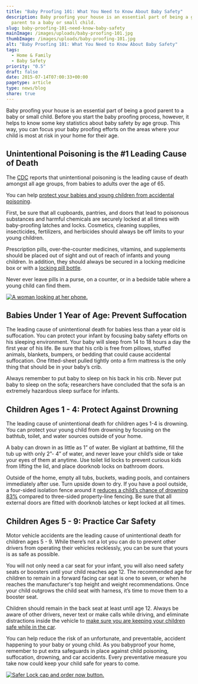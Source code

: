 ```yaml
---
title: "Baby Proofing 101: What You Need to Know About Baby Safety"
description: Baby proofing your house is an essential part of being a good
  parent to a baby or small child.
slug: baby-proofing-101-need-know-baby-safety
mainImage: /images/uploads/baby-proofing-101.jpg
thumbImage: /images/uploads/baby-proofing-101.jpg
alt: "Baby Proofing 101: What You Need to Know About Baby Safety"
tags:
  - Home & Family
  - Baby Safety
priority: "0.5"
draft: false
date: 2015-07-14T07:00:33+00:00
pagetype: article
type: news/blog
share: true
---
```

Baby proofing your house is an essential part of being a good parent to a baby or small child. Before you start the baby proofing process, however, it helps to know some key statistics about baby safety by age group. This way, you can focus your baby proofing efforts on the areas where your child is most at risk in your home for their age.

## Unintentional Poisoning is the #1 Leading Cause of Death

The [CDC](http://www.cdc.gov/injury/images/lc-charts/leading_causes_of_injury_deaths_highlighting_unintentional_injury_2013-a.gif) reports that unintentional poisoning is the leading cause of death amongst all age groups, from babies to adults over the age of 65.

You can help [protect your babies and young children from accidental poisoning](/news/blog/protect-your-kids-from-the-1-cause-of-child-poisoning).

First, be sure that all cupboards, pantries, and doors that lead to poisonous substances and harmful chemicals are securely locked at all times with baby-proofing latches and locks. Cosmetics, cleaning supplies, insecticides, fertilizers, and herbicides should always be off limits to your young children.

Prescription pills, over-the-counter medicines, vitamins, and supplements should be placed out of sight and out of reach of infants and young children. In addition, they should always be secured in a locking medicine box or with a [locking pill bottle](https://shop.rxguardian.com/products/safer-lock).

Never ever leave pills in a purse, on a counter, or in a bedside table where a young child can find them.

[![A woman looking at her phone.](/images/uploads/rxguardian-well-rx-graphic.jpg "Save up to 80 percent on prescription drugs.")](https://www.wellrx.com/rx-discount-card/enroll/?invitecode=SaferLock%20&utm_source=SaferLock%20&utm_medium=affiliate&utm_campaign=%3cblogs%3E "WellRx Link")

## Babies Under 1 Year of Age: Prevent Suffocation

The leading cause of unintentional death for babies less than a year old is suffocation. You can protect your infant by focusing baby safety efforts on his sleeping environment. Your baby will sleep from 14 to 18 hours a day the first year of his life. Be sure that his crib is free from pillows, stuffed animals, blankets, bumpers, or bedding that could cause accidental suffocation. One fitted-sheet pulled tightly onto a firm mattress is the only thing that should be in your baby’s crib.

Always remember to put baby to sleep on his back in his crib. Never put baby to sleep on the sofa; researchers have concluded that the sofa is an extremely hazardous sleep surface for infants.

## Children Ages 1 - 4: Protect Against Drowning

The leading cause of unintentional death for children ages 1-4 is drowning. You can protect your young child from drowning by focusing on the bathtub, toilet, and water sources outside of your home.

A baby can drown in as little as 1” of water. Be vigilant at bathtime, fill the tub up with only 2”- 4” of water, and never leave your child’s side or take your eyes of them at anytime. Use toilet lid locks to prevent curious kids from lifting the lid, and place doorknob locks on bathroom doors.

Outside of the home, empty all tubs, buckets, wading pools, and containers immediately after use. Turn upside down to dry. If you have a pool outside, a four-sided isolation fence around it [reduces a child’s chance of drowning 83%](http://www.cdc.gov/HomeandRecreationalSafety/Water-Safety/waterinjuries-factsheet.html) compared to three-sided property-line fencing. Be sure that all external doors are fitted with doorknob latches or kept locked at all times.

## Children Ages 5 - 9: Practice Car Safety

Motor vehicle accidents are the leading cause of unintentional death for children ages 5 - 9. While there’s not a lot you can do to prevent other drivers from operating their vehicles recklessly, you can be sure that yours is as safe as possible.

You will not only need a car seat for your infant, you will also need safety seats or boosters until your child reaches age 12. The recommended age for children to remain in a forward facing car seat is one to seven, or when he reaches the manufacturer's top height and weight recommendations. Once your child outgrows the child seat with harness, it’s time to move them to a booster seat.

Children should remain in the back seat at least until age 12. Always be aware of other drivers, never text or make calls while driving, and eliminate distractions inside the vehicle to [make sure you are keeping your children safe while in the car](/news/blog/safety-tips-for-traveling-with-kids).

You can help reduce the risk of an unfortunate, and preventable, accident happening to your baby or young child. As you babyproof your home, remember to put extra safeguards in place against child poisoning, suffocation, drowning, and car accidents. Every preventative measure you take now could keep your child safe for years to come.

[![Safer Lock cap and order now button.](/images/uploads/safer-cta.png "Better safe than sorry. Lock up your meds.")](https://shop.rxguardian.com/products/safer-lock "Safer Lock Product Link")